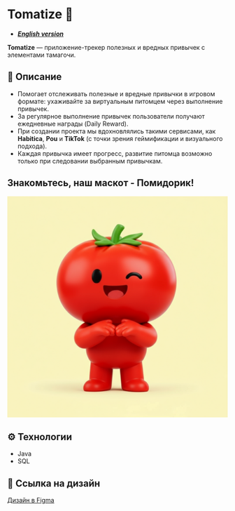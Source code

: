 # Tomatize 🍅

* [***English version***](README.en.md)

**Tomatize** — приложение-трекер полезных и вредных привычек с элементами тамагочи.

## 📲 Описание

- Помогает отслеживать полезные и вредные привычки в игровом формате: ухаживайте за виртуальным питомцем через выполнение привычек.
- За регулярное выполнение привычек пользователи получают ежедневные награды (Daily Reward).
- При создании проекта мы вдохновлялись такими сервисами, как **Habitica**, **Pou** и **TikTok** (с точки зрения геймификации и визуального подхода).
- Каждая привычка имеет прогресс, развитие питомца возможно только при следовании выбранным привычкам.

## Знакомьтесь, наш маскот - Помидорик!

![image](images/logo.png)

## ⚙️ Технологии

- Java
- SQL

## 🎨 Ссылка на дизайн

[Дизайн в Figma](https://www.figma.com/design/MlFT1rgkeUivYLLN244QT9/%D0%9F%D1%80%D0%BE%D0%B5%D0%BA%D1%82%D0%BD%D0%B0%D1%8F-%D0%B4%D0%B5%D1%8F%D1%82%D0%B5%D0%BB%D1%8C%D0%BD%D0%BE%D1%81%D1%82%D1%8C-2025?node-id=0-1&p=f&t=29CXbGvne5Hy8xmf-0)
